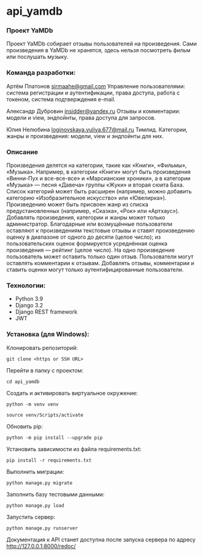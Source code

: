 # api_yamdb

### Проект YaMDb
Проект YaMDb собирает отзывы пользователей на произведения. Сами произведения в YaMDb не хранятся, здесь нельзя посмотреть фильм или послушать музыку.

### Команда разработки:

Артём Платонов sirmaahe@gmail.com Управление пользователями: система регистрации и аутентификации, права доступа, работа с токеном, система подтверждения e-mail.

Александр Дубровин insidder@yandex.ru Отзывы и комментарии: модели и view, эндпойнты, права доступа для запросов.

Юлия Нелюбина loginovskaya.yuliya.677@mail.ru Тимлид. Категории, жанры и произведения: модели, view и эндпойнты для них.

### Описание
Произведения делятся на категории, такие как «Книги», «Фильмы», «Музыка». Например, в категории «Книги» могут быть произведения «Винни-Пух и все-все-все» и «Марсианские хроники», а в категории «Музыка» — песня «Давеча» группы «Жуки» и вторая сюита Баха. Список категорий может быть расширен (например, можно добавить категорию «Изобразительное искусство» или «Ювелирка»). 
Произведению может быть присвоен жанр из списка предустановленных (например, «Сказка», «Рок» или «Артхаус»). 
Добавлять произведения, категории и жанры может только администратор.
Благодарные или возмущённые пользователи оставляют к произведениям текстовые отзывы и ставят произведению оценку в диапазоне от одного до десяти (целое число); из пользовательских оценок формируется усреднённая оценка произведения — рейтинг (целое число). На одно произведение пользователь может оставить только один отзыв.
Пользователи могут оставлять комментарии к отзывам.
Добавлять отзывы, комментарии и ставить оценки могут только аутентифицированные пользователи.

### Технологии:
- Python 3.9
- Django 3.2
- Django REST framework
- JWT

### Установка (для Windows):
Клонировать репозиторий:
 ```
git clone <https or SSH URL>
```
Перейти в папку с проектом:
 ```
cd api_yamdb
```
Cоздать и активировать виртуальное окружение:
```
python -m venv venv
```
```
source venv/Scripts/activate
```
Обновить pip:
```
python -m pip install --upgrade pip
```
Установить зависимости из файла requirements.txt:
```
pip install -r requirements.txt
```
Выполнить миграции:
```
python manage.py migrate
```
Заполнить базу тестовыми данными:
```
python manage.py load
```
Запустить сервер:
```
python manage.py runserver
```

Документация к API станет доступна после запуска сервера по адресу http://127.0.0.1:8000/redoc/
